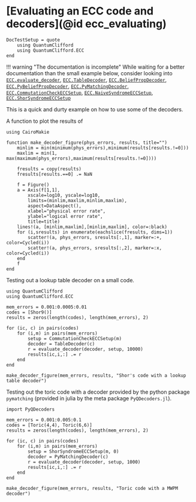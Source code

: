 # [Evaluating an ECC code and decoders](@id ecc_evaluating)

```@meta
DocTestSetup = quote
    using QuantumClifford
    using QuantumClifford.ECC
end
```

!!! warning "The documentation is incomplete"
    While waiting for a better documentation than the small example below, consider looking into [`ECC.evaluate_decoder`](@ref), [`ECC.TableDecoder`](@ref), [`ECC.BeliefPropDecoder`](@ref), [`ECC.PyBeliefPropDecoder`](@ref), [`ECC.PyMatchingDecoder`](@ref), [`ECC.CommutationCheckECCSetup`](@ref), [`ECC.NaiveSyndromeECCSetup`](@ref), [`ECC.ShorSyndromeECCSetup`](@ref)

This is a quick and durty example on how to use some of the decoders.

A function to plot the results of 

```@example decoderexample
using CairoMakie

function make_decoder_figure(phys_errors, results, title="")
    minlim = min(minimum(phys_errors),minimum(results[results.!=0]))
    maxlim = min(1, max(maximum(phys_errors),maximum(results[results.!=0])))

    fresults = copy(results)
    fresults[results.==0] .= NaN

    f = Figure()
    a = Axis(f[1,1],
        xscale=log10, yscale=log10,
        limits=(minlim,maxlim,minlim,maxlim),
        aspect=DataAspect(),
        xlabel="physical error rate",
        ylabel="logical error rate",
        title=title)
    lines!(a, [minlim,maxlim],[minlim,maxlim], color=:black)
    for (i,sresults) in enumerate(eachslice(fresults, dims=1))
        scatter!(a, phys_errors, sresults[:,1], marker=:+, color=Cycled(i))
        scatter!(a, phys_errors, sresults[:,2], marker=:x, color=Cycled(i))
    end
    f
end
```

Testing out a lookup table decoder on a small code.

```@example decoderexample
using QuantumClifford
using QuantumClifford.ECC

mem_errors = 0.001:0.0005:0.01
codes = [Shor9()]
results = zeros(length(codes), length(mem_errors), 2)

for (ic, c) in pairs(codes)
    for (i,m) in pairs(mem_errors)
        setup = CommutationCheckECCSetup(m)
        decoder = TableDecoder(c)
        r = evaluate_decoder(decoder, setup, 10000)
        results[ic,i,:] .= r
    end
end

make_decoder_figure(mem_errors, results, "Shor's code with a lookup table decoder")
```

Testing out the toric code with a decoder provided by the python package `pymatching` (provided in julia by the meta package `PyQDecoders.jl`).

```@example decoderexample
import PyQDecoders

mem_errors = 0.001:0.005:0.1
codes = [Toric(4,4), Toric(6,6)]
results = zeros(length(codes), length(mem_errors), 2)

for (ic, c) in pairs(codes)
    for (i,m) in pairs(mem_errors)
        setup = ShorSyndromeECCSetup(m, 0)
        decoder = PyMatchingDecoder(c)
        r = evaluate_decoder(decoder, setup, 1000)
        results[ic,i,:] .= r
    end
end

make_decoder_figure(mem_errors, results, "Toric code with a MWPM decoder")
```